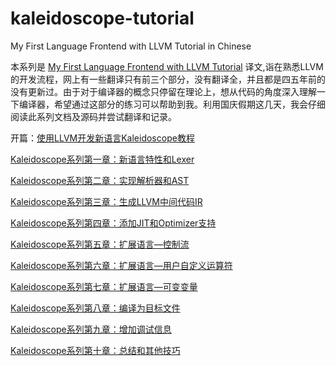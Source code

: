 # kaleidoscope-tutorial
My First Language Frontend with LLVM Tutorial in Chinese

本系列是 [My First Language Frontend with LLVM Tutorial](https://llvm.org/docs/tutorial/MyFirstLanguageFrontend/index.html) 译文,诣在熟悉LLVM的开发流程，网上有一些翻译只有前三个部分，没有翻译全，并且都是四五年前的没有更新过。由于对于编译器的概念只停留在理论上，想从代码的角度深入理解一下编译器，希望通过这部分的练习可以帮助到我。利用国庆假期这几天，我会仔细阅读此系列文档及源码并尝试翻译和记录。

开篇：[使用LLVM开发新语言Kaleidoscope教程](http://www.tuhaoxin.cn:8080/articles/2019/10/01/1569927157476.html)

[Kaleidoscope系列第一章：新语言特性和Lexer](http://www.tuhaoxin.cn:8080/articles/2019/10/01/1569940099352.html)

[Kaleidoscope系列第二章：实现解析器和AST](http://www.tuhaoxin.cn:8080/articles/2019/10/02/1569977094025.html)

[Kaleidoscope系列第三章：生成LLVM中间代码IR](http://www.tuhaoxin.cn:8080/articles/2019/10/02/1569989065380.html)

[Kaleidoscope系列第四章：添加JIT和Optimizer支持](http://www.tuhaoxin.cn:8080/articles/2019/10/02/1570001336572.html)

[Kaleidoscope系列第五章：扩展语言—控制流](http://www.tuhaoxin.cn:8080/articles/2019/10/02/1570016138842.html)

[Kaleidoscope系列第六章：扩展语言—用户自定义运算符](http://www.tuhaoxin.cn:8080/articles/2019/10/02/1570020144718.html)

[Kaleidoscope系列第七章：扩展语言—可变变量](http://www.tuhaoxin.cn:8080/articles/2019/10/02/1570022848571.html)

[Kaleidoscope系列第八章：编译为目标文件](http://www.tuhaoxin.cn:8080/articles/2019/10/03/1570032470366.html)

[Kaleidoscope系列第九章：增加调试信息](http://www.tuhaoxin.cn:8080/articles/2019/10/03/1570032703820.html)

[Kaleidoscope系列第十章：总结和其他技巧](http://www.tuhaoxin.cn:8080/articles/2019/10/03/1570032839645.html)
